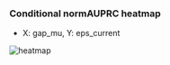 ### Conditional normAUPRC heatmap

- X: gap_mu, Y: eps_current

![heatmap](/home/elicer/project_0814_2/results/20250817-115809/holdout/conditional_heatmap_gap_mu_vs_eps_current.png)
